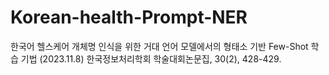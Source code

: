 # Korean-health-Prompt-NER
한국어 헬스케어 개체명 인식을 위한 거대 언어 모델에서의 형태소 기반 Few-Shot 학습 기법 (2023.11.8) 한국정보처리학회 학술대회논문집, 30(2), 428-429. 
